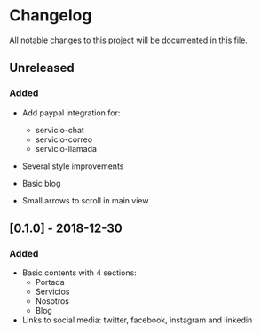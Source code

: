 # Changelog
All notable changes to this project will be documented in this file.

## Unreleased

### Added
- Add paypal integration for:
  - servicio-chat
  - servicio-correo
  - servicio-llamada
- Several style improvements
- Basic blog

- Small arrows to scroll in main view

## [0.1.0] - 2018-12-30

### Added
- Basic contents with 4 sections:
  - Portada
  - Servicios
  - Nosotros
  - Blog
- Links to social media: twitter, facebook, instagram and linkedin
